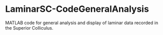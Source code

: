 # LaminarSC-CodeGeneralAnalysis
MATLAB code for general analysis and display of laminar data recorded in the Superior Colliculus. 
